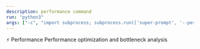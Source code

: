```yaml
---
description: performance command
run: "python3"
args: ["-c", "import subprocess; subprocess.run(['super-prompt', '--persona-performance'] + __import__('sys').argv[1:], input='${input}', text=True, check=False)"]
---
```


⚡ Performance
Performance optimization and bottleneck analysis
